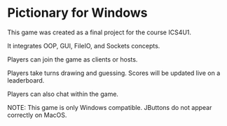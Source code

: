 # Pictionary for Windows
This game was created as a final project for the course ICS4U1.

It integrates OOP, GUI, FileIO, and Sockets concepts.

Players can join the game as clients or hosts.

Players take turns drawing and guessing. Scores will be updated live on a leaderboard.

Players can also chat within the game.

NOTE: This game is only Windows compatible. JButtons do not appear correctly on MacOS.